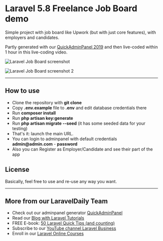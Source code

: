 # Laravel 5.8 Freelance Job Board demo

Simple project with job board like Upwork (but with just core features), with employers and candidates. 

Partly generated with our [QuickAdminPanel 2019](https://2019.quickadminpanel.com) and then live-coded within 1 hour in this live-coding video.

![Laravel Job Board screenshot](https://laraveldaily.com/wp-content/uploads/2019/05/Screen-Shot-2019-05-21-at-11.27.33-AM.png)

![Laravel Job Board screenshot 2](https://laraveldaily.com/wp-content/uploads/2019/05/Screen-Shot-2019-05-21-at-11.29.09-AM.png)

---

## How to use

- Clone the repository with __git clone__
- Copy __.env.example__ file to __.env__ and edit database credentials there
- Run __composer install__
- Run __php artisan key:generate__
- Run __php artisan migrate --seed__ (it has some seeded data for your testing)
- That's it: launch the main URL. 
- You can login to adminpanel with default credentials __admin@admin.com__ - __password__
- Also you can Register as Employer/Candidate and see their part of the app

## License

Basically, feel free to use and re-use any way you want.

---

## More from our LaravelDaily Team

- Check out our adminpanel generator [QuickAdminPanel](https:/2019.quickadminpanel.com) 
- Read our [Blog with Laravel Tutorials](https://laraveldaily.com)
- FREE E-book: [50 Laravel Quick Tips (and counting)](https://laraveldaily.com/free-e-book-40-laravel-quick-tips-and-counting/)
- Subscribe to our [YouTube channel Laravel Business](https://www.youtube.com/channel/UCTuplgOBi6tJIlesIboymGA)
- Enroll in our [Laravel Online Courses](https://laraveldaily.teachable.com/)
